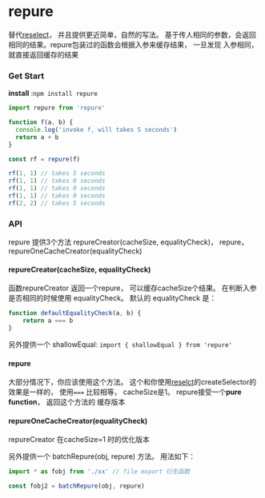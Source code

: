 # repure
替代[reselect](https://github.com/reactjs/reselect.git)， 并且提供更近简单，自然的写法。 
基于传人相同的参数，会返回相同的结果。repure包装过的函数会根据入参来缓存结果， 一旦发现 入参相同，就直接返回缓存的结果


### Get Start
**install** :`npm install repure`

```javascript
import repure from 'repure'

function f(a, b) {
  console.log('invoke f, will takes 5 seconds')
  return a + b
}

const rf = repure(f)

rf(1, 1) // takes 5 seconds
rf(1, 1) // takes 0 seconds
rf(1, 1) // takes 0 seconds
rf(1, 1) // takes 0 seconds
rf(2, 2) // takes 5 seconds

```

### API
repure 提供3个方法 repureCreator(cacheSize, equalityCheck)， repure， repureOneCacheCreator(equalityCheck)

#### repureCreator(cacheSize, equalityCheck)
函数repureCreator 返回一个repure， 可以缓存cacheSize个结果。 在判断入参是否相同的时候使用 equalityCheck。 
默认的 equalityCheck 是：
```javascript
function defaultEqualityCheck(a, b) {
    return a === b
}
```
另外提供一个 shallowEqual: `import { shallowEqual } from 'repure'`


#### repure
大部分情况下，你应该使用这个方法。 这个和你使用[reselct](https://github.com/reactjs/reselect.git)的createSelector的效果是一样的， 使用`===` 比较相等， cacheSize是1。
repure接受一个**pure function**， 返回这个方法的 缓存版本

####  repureOneCacheCreator(equalityCheck)
repureCreator 在cacheSize=1 时的优化版本

另外提供一个 batchRepure(obj, repure) 方法。 用法如下： 
```javascript
import * as fobj from './xx' // file export 衍生函数

const fobj2 = batchRepure(obj, repure)
```


 
